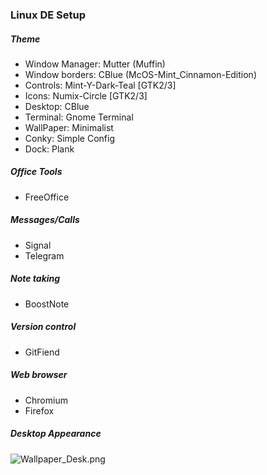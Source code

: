 ### Linux DE Setup

##### Theme

* Window Manager: Mutter (Muffin) 
* Window borders: CBlue (McOS-Mint_Cinnamon-Edition)
* Controls: Mint-Y-Dark-Teal [GTK2/3]
* Icons: Numix-Circle [GTK2/3]
* Desktop: CBlue
* Terminal: Gnome Terminal
* WallPaper: Minimalist
* Conky: Simple Config
* Dock: Plank

##### Office Tools

* FreeOffice

##### Messages/Calls

* Signal
* Telegram

##### Note taking

* BoostNote

##### Version control

* GitFiend

##### Web browser

* Chromium
* Firefox

##### Desktop Appearance

![Wallpaper_Desk.png](https://github.com/nemanjadjekic/Linux-DE-Tweaks/blob/master/Wallpaper_Desk.png)
